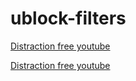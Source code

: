 # ublock-filters

[Distraction free youtube](abp:subscribe?location=https://raw.githubusercontent.com/trevor87/ublock-filters/master/trevor-youtube.txt&title=Distraction-Free-Youtube)

[Distraction free youtube](https://raw.githubusercontent.com/trevor87/ublock-filters/master/trevor-youtube.txt&title=Distraction-Free-Youtube)
